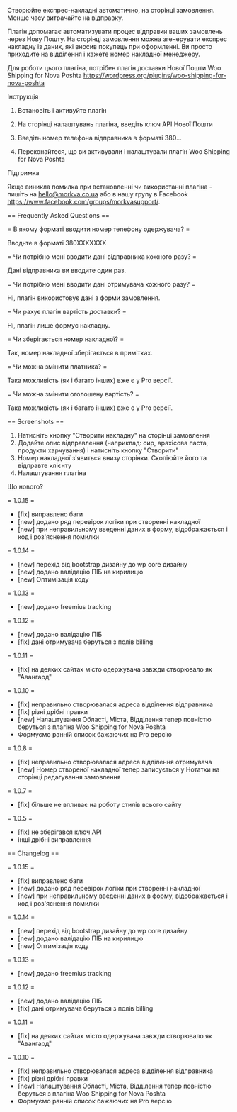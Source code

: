 

Створюйте експрес-накладні автоматично, на сторінці замовлення. Менше часу витрачайте на відправку.



Плагін допомагає автоматизувати процес відправки ваших замовлень через Нову Пошту. На сторінці замовлення можна згенерувати експрес накладну із даних, які вносив покупець при оформленні. Ви просто приходите на відділення і кажете номер накладної менеджеру.


Для роботи цього плагіна, потрібен плагін доставки Нової Пошти Woo Shipping for Nova Poshta https://wordpress.org/plugins/woo-shipping-for-nova-poshta


Інструкція

1. Встановіть і активуйте плагін

2. На сторінці налаштувань плагіна, введіть ключ АРІ Нової Пошти

3. Введіть номер телефона відправника в форматі 380...

4. Переконайтеся, що ви активували і налаштували плагін Woo Shipping for Nova Poshta



Підтримка

Якщо виникла помилка при встановленні чи використанні плагіна - пишіть на hello@morkva.co.ua або в нашу групу в Facebook https://www.facebook.com/groups/morkvasupport/.



== Frequently Asked Questions ==

= В якому форматі вводити номер телефону одержувача? =

Вводьте в форматі 380ХХХХХХХ

= Чи потрібно мені вводити дані відправника кожного разу? =

Дані відправника ви вводите один раз.

= Чи потрібно мені вводити дані отримувача кожного разу? =

Ні, плагін використовує дані з форми замовлення.

= Чи рахує плагін вартість доставки? =

Ні, плагін лише формує накладну.

= Чи зберігається номер накладної? =

Так, номер накладної зберігається в примітках.

= Чи можна змінити платника? =

Така можливість (як і багато інших) вже є у Pro версії.

= Чи можна змінити оголошену вартість? =

Така можливість (як і багато інших) вже є у Pro версії.


== Screenshots ==

1. Натисніть кнопку "Створити накладну" на сторінці замовлення
2. Додайте опис відправлення (наприклад: сир, арахісова паста, продукти харчування) і натисніть кнопку "Створити"
3. Номер накладної з'явиться внизу сторінки. Скопіюйте його та відправте клієнту
4. Налаштування плагіна

Що нового?


= 1.0.15 =
* [fix] виправлено баги
* [new] додано ряд перевірок логіки при створенні накладної
* [new] при неправильному введенні даних в форму, відображається і код і роз'яснення помилки

= 1.0.14 =
* [new] перехід від bootstrap дизайну до wp core дизайну 
* [new] додано валідацію ПІБ на кирилицю
* [new] Оптимізація коду

= 1.0.13 =
* [new] додано freemius tracking 

= 1.0.12 =
* [new] додано валідацію ПІБ 
* [fix] дані отримувача беруться з полів billing

= 1.0.11 =
* [fix] на деяких сайтах місто одержувача завжди створювало як "Авангард"

= 1.0.10 =
* [fix] неправильно створювалася адреса відділення відправника
* [fix] різні дрібні правки
* [new] Налаштування Області, Міста, Відділення тепер повністю беруться з плагіна Woo Shipping for Nova Poshta
* Формуємо ранній список бажаючих на Pro версію 


= 1.0.8 =
* [fix] неправильно створювалася адреса відділення отримувача
* [new] Номер створеної накладної тепер записується у Нотатки на сторінці редагування замовлення


= 1.0.7 =
* [fix] більше не впливає на роботу стилів всього сайту

= 1.0.5 =
* [fix] не зберігався ключ АРІ
* інші дрібні виправлення


== Changelog ==

= 1.0.15 =
* [fix] виправлено баги
* [new] додано ряд перевірок логіки при створенні накладної
* [new] при неправильному введенні даних в форму, відображається і код і роз'яснення помилки

= 1.0.14 =
* [new] перехід від bootstrap дизайну до wp core дизайну 
* [new] додано валідацію ПІБ на кирилицю
* [new] Оптимізація коду

= 1.0.13 =
* [new] додано freemius tracking 

= 1.0.12 =
* [new] додано валідацію ПІБ 
* [fix] дані отримувача беруться з полів billing

= 1.0.11 =
* [fix] на деяких сайтах місто одержувача завжди створювало як "Авангард"

= 1.0.10 =
* [fix] неправильно створювалася адреса відділення відправника
* [fix] різні дрібні правки
* [new] Налаштування Області, Міста, Відділення тепер повністю беруться з плагіна Woo Shipping for Nova Poshta
* Формуємо ранній список бажаючих на Pro версію 

